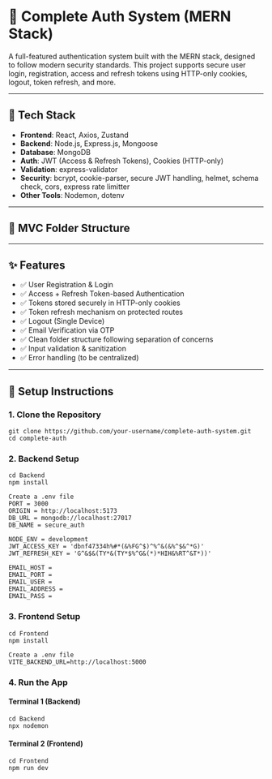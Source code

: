 # 🔐 Complete Auth System (MERN Stack)

A full-featured authentication system built with the MERN stack, designed to follow modern security standards. This project supports secure user login, registration, access and refresh tokens using HTTP-only cookies, logout, token refresh, and more.

---

## 🚀 Tech Stack

- **Frontend**: React, Axios, Zustand
- **Backend**: Node.js, Express.js, Mongoose
- **Database**: MongoDB
- **Auth**: JWT (Access & Refresh Tokens), Cookies (HTTP-only)
- **Validation**: express-validator
- **Security**: bcrypt, cookie-parser, secure JWT handling, helmet, schema check, cors, express rate limitter
- **Other Tools**: Nodemon, dotenv

---

## 📁 MVC Folder Structure

---

## ✨ Features

- ✅ User Registration & Login
- ✅ Access + Refresh Token-based Authentication
- ✅ Tokens stored securely in HTTP-only cookies
- ✅ Token refresh mechanism on protected routes
- ✅ Logout (Single Device)
- ✅ Email Verification via OTP
- ✅ Clean folder structure following separation of concerns
- ✅ Input validation & sanitization
- ✅ Error handling (to be centralized)

---

## 🧪 Setup Instructions

### 1. Clone the Repository

```
git clone https://github.com/your-username/complete-auth-system.git
cd complete-auth
```

### 2. Backend Setup

```
cd Backend
npm install

Create a .env file
PORT = 3000
ORIGIN = http://localhost:5173
DB_URL = mongodb://localhost:27017
DB_NAME = secure_auth

NODE_ENV = development
JWT_ACCESS_KEY = 'dbnf47334h%#*(&%FG^$)^%^&(&%^$&^*G)'
JWT_REFRESH_KEY = 'G^&$&(TY*&(TY*$%^G&(*)*HIH&%RT^&T*))'

EMAIL_HOST =
EMAIL_PORT =
EMAIL_USER =
EMAIL_ADDRESS =
EMAIL_PASS =
```

### 3. Frontend Setup

```
cd Frontend
npm install

Create a .env file
VITE_BACKEND_URL=http://localhost:5000
```

### 4. Run the App

#### Terminal 1 (Backend)

```
cd Backend
npx nodemon
```

#### Terminal 2 (Frontend)

```
cd Frontend
npm run dev
```
